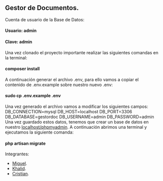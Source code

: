 ## Gestor de Documentos.
Cuenta de usuario de la Base de Datos:
#### Usuario: admin
#### Clave: admin
Una vez clonado el proyecto importante realizar las siguientes comandas en la terminal:
#### composer install
A continuación generar el archivo .env, para ello vamos a copiar el contenido de .env.example sobre nuestro nuevo .env:
#### sudo cp .env.example .env
Una vez generado el archivo vamos a modificar los siguientes campos:
DB_CONNECTION=mysql
DB_HOST=localhost
DB_PORT=3306
DB_DATABASE=gestordoc
DB_USERNAME=admin
DB_PASSWORD=admin
Una vez guardado estos datos, tenemos que crear un base de datos en nuestro [localhost/phpmyadmin](http://localhost/phpmyadmin/).
A continuación abrimos una terminal y ejecutamos la siguiente comanda:
#### php artisan migrate



Integrantes:
- [Miguel](https://github.com/MiguelArteaga).
- [Khalid](https://github.com/KhalidAlouan).
- [Cristian](https://github.com/ncristiansa).